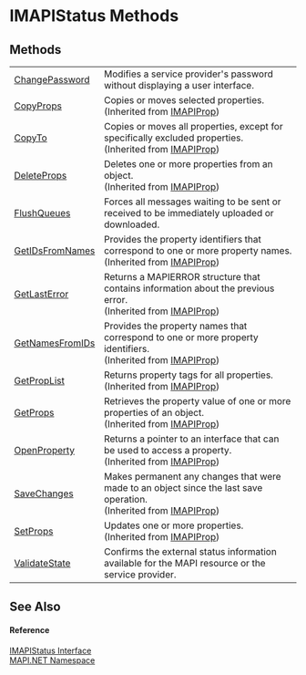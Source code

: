# IMAPIStatus Methods




## Methods
<table>
<tr>
<td><a href="c432df27-1d08-29ac-8c4a-7cf458d72269.md">ChangePassword</a></td>
<td>Modifies a service provider's password without displaying a user interface.</td></tr>
<tr>
<td><a href="ee81fc2f-a117-6a66-c47d-05642d1e885b.md">CopyProps</a></td>
<td>Copies or moves selected properties.<br />(Inherited from <a href="a20f5817-5533-814e-fd1d-0d3a9179b1b4.md">IMAPIProp</a>)</td></tr>
<tr>
<td><a href="446da6c3-cf56-9eae-0067-556449bcbd5e.md">CopyTo</a></td>
<td>Copies or moves all properties, except for specifically excluded properties.<br />(Inherited from <a href="a20f5817-5533-814e-fd1d-0d3a9179b1b4.md">IMAPIProp</a>)</td></tr>
<tr>
<td><a href="de4d890c-a0fc-36d1-40df-acfc7f56bd36.md">DeleteProps</a></td>
<td>Deletes one or more properties from an object.<br />(Inherited from <a href="a20f5817-5533-814e-fd1d-0d3a9179b1b4.md">IMAPIProp</a>)</td></tr>
<tr>
<td><a href="b6a242c1-d94d-c371-b0ad-fb3c35504107.md">FlushQueues</a></td>
<td>Forces all messages waiting to be sent or received to be immediately uploaded or downloaded.</td></tr>
<tr>
<td><a href="78a82640-fb2e-3f54-a035-1861c1703d42.md">GetIDsFromNames</a></td>
<td>Provides the property identifiers that correspond to one or more property names.<br />(Inherited from <a href="a20f5817-5533-814e-fd1d-0d3a9179b1b4.md">IMAPIProp</a>)</td></tr>
<tr>
<td><a href="5bef0dfc-c21a-ed22-b4b6-aebbc8ed696a.md">GetLastError</a></td>
<td>Returns a MAPIERROR structure that contains information about the previous error.<br />(Inherited from <a href="a20f5817-5533-814e-fd1d-0d3a9179b1b4.md">IMAPIProp</a>)</td></tr>
<tr>
<td><a href="c216ad5d-2e67-c43f-71c9-960c28fe4cea.md">GetNamesFromIDs</a></td>
<td>Provides the property names that correspond to one or more property identifiers.<br />(Inherited from <a href="a20f5817-5533-814e-fd1d-0d3a9179b1b4.md">IMAPIProp</a>)</td></tr>
<tr>
<td><a href="1fdf6ea2-4ee7-da0d-7329-a223aa9dc8dd.md">GetPropList</a></td>
<td>Returns property tags for all properties.<br />(Inherited from <a href="a20f5817-5533-814e-fd1d-0d3a9179b1b4.md">IMAPIProp</a>)</td></tr>
<tr>
<td><a href="eed91d74-f874-f174-2f2d-a0cbf2224590.md">GetProps</a></td>
<td>Retrieves the property value of one or more properties of an object.<br />(Inherited from <a href="a20f5817-5533-814e-fd1d-0d3a9179b1b4.md">IMAPIProp</a>)</td></tr>
<tr>
<td><a href="a82109dc-9148-ad78-11ae-7aa020efd430.md">OpenProperty</a></td>
<td>Returns a pointer to an interface that can be used to access a property.<br />(Inherited from <a href="a20f5817-5533-814e-fd1d-0d3a9179b1b4.md">IMAPIProp</a>)</td></tr>
<tr>
<td><a href="d26a32e5-3da7-0464-9459-2ad44613db5b.md">SaveChanges</a></td>
<td>Makes permanent any changes that were made to an object since the last save operation.<br />(Inherited from <a href="a20f5817-5533-814e-fd1d-0d3a9179b1b4.md">IMAPIProp</a>)</td></tr>
<tr>
<td><a href="f1a2ab65-b81f-ec0c-d947-814cdecceca2.md">SetProps</a></td>
<td>Updates one or more properties.<br />(Inherited from <a href="a20f5817-5533-814e-fd1d-0d3a9179b1b4.md">IMAPIProp</a>)</td></tr>
<tr>
<td><a href="9dac7c48-afad-fa62-1ee8-1382c32850d5.md">ValidateState</a></td>
<td>Confirms the external status information available for the MAPI resource or the service provider.</td></tr>
</table>

## See Also


#### Reference
<a href="e0749ad9-46d7-9716-4d9d-030334fc0ed3.md">IMAPIStatus Interface</a>  
<a href="5bef4637-66f8-16d4-e5f4-4d0da57a1538.md">MAPI.NET Namespace</a>  
